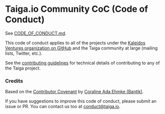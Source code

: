 # Taiga.io Community CoC (Code of Conduct)

See [CODE_OF_CONDUCT.md](https://github.com/kaleidos-ventures/code-of-conduct/blob/main/CODE_OF_CONDUCT.md).

This code of conduct applies to all of the projects under the
[Kaleidos Ventures organization on GitHub](https://github.com/kaleidos-ventures/) and the
 Taiga community at large (mailing lists, Twitter, etc.).

See the [contributing guidelines](https://github.com/kaleidos-ventures/taiga-back/blob/main/CONTRIBUTING.md)
for technical details of contributing to any of the Taiga project.


### Credits

Based on the [Contributor Covenant](https://github.com/Bantik/contributor_covenant)
by [Coraline Ada Ehmke (Bantik)](https://github.com/Bantik).

If you have suggestions to improve this code of conduct, please submit an issue or PR. You can
contact us too at [conduct@taiga.io](mailto:coc@taiga.io).
